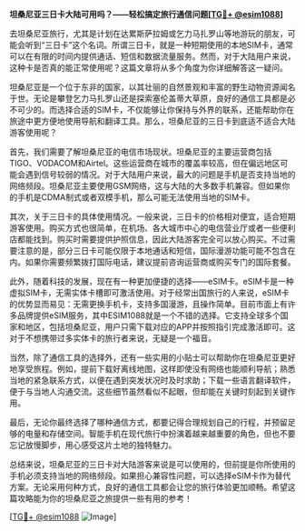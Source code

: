 **坦桑尼亚三日卡大陆可用吗？——轻松搞定旅行通信问题[[TG💪+ @esim1088](https://t.me/s/esim1088)]**

去坦桑尼亚旅行，尤其是计划在达累斯萨拉姆或乞力马扎罗山等地游玩的朋友，可能会听到“三日卡”这个名词。所谓三日卡，就是一种短期使用的本地SIM卡，通常可以在有限的时间内提供通话、短信和数据流量服务。然而，对于大陆用户来说，这种卡是否真的能正常使用呢？这篇文章将从多个角度为你详细解答这一疑问。

坦桑尼亚是一个位于东非的国家，以其壮丽的自然景观和丰富的野生动物资源闻名于世。无论是攀登乞力马扎罗山还是探索塞伦盖蒂大草原，良好的通信工具都是必不可少的。而选择合适的SIM卡，不仅能够让你保持与外界的联系，还能帮助你在旅途中更方便地使用导航和翻译工具。那么，坦桑尼亚的三日卡到底适不适合大陆游客使用呢？

首先，我们需要了解坦桑尼亚的电信市场现状。坦桑尼亚的主要运营商包括TIGO、VODACOM和Airtel。这些运营商在城市的覆盖率较高，但在偏远地区可能会遇到信号较弱的情况。对于大陆用户来说，最大的问题是手机是否支持当地的网络频段。坦桑尼亚主要使用GSM网络，这与大陆的大多数手机兼容。但如果你的手机是CDMA制式或者双模手机，那么可能无法使用当地的SIM卡。

其次，关于三日卡的具体使用情况。一般来说，三日卡的价格相对便宜，适合短期游客使用。购买方式也很简单，在机场、各大城市中心的电信营业厅或者一些便利店都能找到。购买时需要提供护照信息，因此大陆游客完全可以放心购买。不过需要注意的是，部分三日卡可能仅限于本地通话和短信，国际漫游功能可能不包含在内。如果你需要频繁拨打国际电话，建议提前咨询运营商或购买专门的国际套餐。

此外，随着科技的发展，现在有一种更加便捷的选择——eSIM卡。eSIM卡是一种虚拟SIM卡，无需实体卡槽即可激活使用。对于经常出国旅行的人来说，eSIM卡的优势显而易见：无需更换手机卡，支持多国漫游，且操作简单。目前市面上有许多品牌提供eSIM服务，其中ESIM1088就是一个不错的选择。它支持全球多个国家和地区，包括坦桑尼亚，用户只需下载对应的APP并按照指引完成激活即可。这对于不想携带过多实体卡的旅行者来说，无疑是一个福音。

当然，除了通信工具的选择外，还有一些实用的小贴士可以帮助你在坦桑尼亚更好地享受旅程。例如，提前下载好离线地图，这样即使没有网络也能顺利导航；熟悉当地的紧急联系方式，以便在遇到突发状况时及时求助；下载一些语言翻译软件，便于与当地人沟通交流。这些细节虽然看似不起眼，但却能在关键时刻起到关键作用。

最后，无论你最终选择了哪种通信方式，都要记得合理规划自己的行程，并预留足够的电量和存储空间。智能手机在现代旅行中扮演着越来越重要的角色，但也不要忘记放慢脚步，用心感受这片土地的独特魅力。

总结来说，坦桑尼亚的三日卡对大陆游客来说是可以使用的，但前提是你所使用的手机必须支持当地的网络频段。如果担心兼容性问题，可以选择eSIM卡作为替代方案。无论采用何种方式，良好的通信工具都会让您的旅行体验更加顺畅。希望这篇攻略能为你的坦桑尼亚之旅提供一些有用的参考！

[[TG💪+ @esim1088](https://t.me/s/esim1088) ![Image](https://i.postimg.cc/4NQfJmqS/Snipaste-2025-05-13-00-14-12.png)]